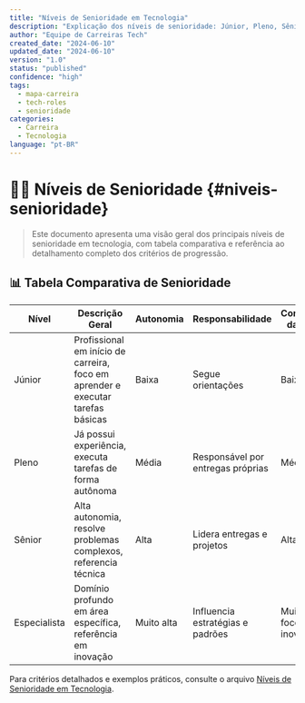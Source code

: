 ```yaml
---
title: "Níveis de Senioridade em Tecnologia"
description: "Explicação dos níveis de senioridade: Júnior, Pleno, Sênior e Especialista, com tabela comparativa e referência cruzada."
author: "Equipe de Carreiras Tech"
created_date: "2024-06-10"
updated_date: "2024-06-10"
version: "1.0"
status: "published"
confidence: "high"
tags:
  - mapa-carreira
  - tech-roles
  - senioridade
categories:
  - Carreira
  - Tecnologia
language: "pt-BR"
---
```


# 🧑‍💻 Níveis de Senioridade {#niveis-senioridade}

<!-- summary:start -->
> Este documento apresenta uma visão geral dos principais níveis de senioridade em tecnologia, com tabela comparativa e referência ao detalhamento completo dos critérios de progressão.
<!-- summary:end -->

## 📊 Tabela Comparativa de Senioridade

| Nível        | Descrição Geral                                                        | Autonomia                | Responsabilidade                | Complexidade das Tarefas         | Mentoria/Influência         |
|--------------|-----------------------------------------------------------------------|--------------------------|---------------------------------|-----------------------------------|-----------------------------|
| Júnior       | Profissional em início de carreira, foco em aprender e executar tarefas básicas | Baixa                    | Segue orientações               | Baixa a média                    | Recebe mentoria            |
| Pleno        | Já possui experiência, executa tarefas de forma autônoma              | Média                    | Responsável por entregas próprias| Média                            | Pode orientar outros        |
| Sênior       | Alta autonomia, resolve problemas complexos, referencia técnica        | Alta                     | Lidera entregas e projetos      | Alta                              | Atua como mentor           |
| Especialista | Domínio profundo em área específica, referência em inovação           | Muito alta               | Influencia estratégias e padrões| Muito alta, foco em inovação      | Mentoria e liderança técnica|

<!--
{
  "columns": ["Nível", "Descrição Geral", "Autonomia", "Responsabilidade", "Complexidade das Tarefas", "Mentoria/Influência"],
  "rows": [
    ["Júnior", "Profissional em início de carreira, foco em aprender e executar tarefas básicas", "Baixa", "Segue orientações", "Baixa a média", "Recebe mentoria"],
    ["Pleno", "Já possui experiência, executa tarefas de forma autônoma", "Média", "Responsável por entregas próprias", "Média", "Pode orientar outros"],
    ["Sênior", "Alta autonomia, resolve problemas complexos, referencia técnica", "Alta", "Lidera entregas e projetos", "Alta", "Atua como mentor"],
    ["Especialista", "Domínio profundo em área específica, referência em inovação", "Muito alta", "Influencia estratégias e padrões", "Muito alta, foco em inovação", "Mentoria e liderança técnica"]
  ]
}
-->

Para critérios detalhados e exemplos práticos, consulte o arquivo [Níveis de Senioridade em Tecnologia](../senioridade.md). 